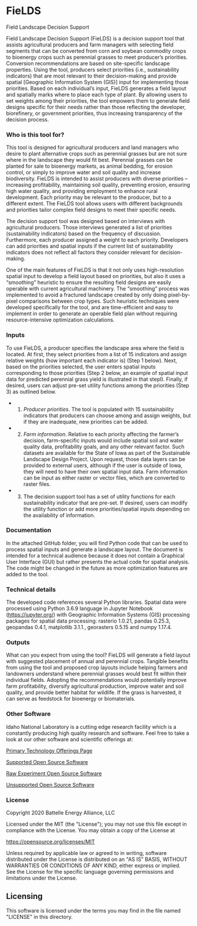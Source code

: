 # FieLDS
Field Landscape Decision Support

Field Landscape Decision Support (FieLDS) is a decision support tool that assists agricultural producers 
and farm managers with selecting field segments that can be converted from corn and soybean commodity crops 
to bioenergy crops such as perennial grasses to meet producer’s priorities. Conversion recommendations are 
based on site-specific landscape properties. Using the tool, producers select priorities (i.e., sustainability 
indicators) that are most relevant to their decision-making and provide spatial [Geographic Information System (GIS)]
input for implementing those priorities. Based on each individual’s input, FieLDS generates a field layout and 
spatially marks where to place each type of plant. By allowing users to set weights among their priorities, the 
tool empowers them to generate field designs specific for their needs rather than those reflecting the developer, 
biorefinery, or government priorities, thus increasing transparency of the decision process.  


### Who is this tool for?

This tool is designed for agricultural producers and land managers who desire to plant alternative crops such as 
perennial grasses but are not sure where in the landscape they would fit best. Perennial grasses can be planted for 
sale to bioenergy markets, as animal bedding, for erosion control, or simply to improve water and soil quality and 
increase biodiversity. FieLDS is intended to assist producers with diverse priorities – increasing profitability, 
maintaining soil quality, preventing erosion, ensuring high water quality, and providing employment to enhance rural 
development. Each priority may be relevant to the producer, but to a different extent. The FieLDS tool allows users 
with different backgrounds and priorities tailor complex field designs to meet their specific needs.  

The decision support tool was designed based on interviews with agricultural producers. Those interviews generated a 
list of priorities (sustainability indicators) based on the frequency of discussion. Furthermore, each producer 
assigned a weight to each priority. Developers can add priorities and spatial inputs if the current list of 
sustainability indicators does not reflect all factors they consider relevant for decision-making. 

One of the main features of FieLDS is that it not only uses high-resolution spatial input to develop a field layout 
based on priorities, but also it uses a “smoothing” heuristic to ensure the resulting field designs are easily 
operable with current agricultural machinery. The “smoothing” process was implemented to avoid a fractured landscape 
created by only doing pixel-by-pixel comparisons between crop types. Such heuristic techniques were developed 
specifically for the tool, and are time-efficient and easy to implement in order to generate an operable field plan 
without requiring resource-intensive optimization calculations. 


### Inputs

To use FieLDS, a producer specifies the landscape area where the field is located. At first, they select priorities 
from a list of 15 indicators and assign relative weights (how important each indicator is) (Step 1 below). Next, 
based on the priorities selected, the user enters spatial inputs corresponding to those priorities (Step 2 below, 
an example of spatial input data for predicted perennial grass yield is illustrated in that stepI). Finally, if 
desired, users can adjust pre-set utility functions among the priorities (Step 3) as outlined below.

- 1.	*Producer priorities*. The tool is populated with 15 sustainability indicators that producers can choose among 
and assign weights, but if they are inadequate, new priorities can be added.
- 2.	*Farm information*. Relative to each priority affecting the farmer’s decision, farm-specific inputs would 
include spatial soil and water quality data, profitability goals, and any other relevant factor. Such datasets are available 
for the State of Iowa as part of the Sustainable Landscape Design Project. Upon request, those data layers can be provided 
to external users, although if the user is outside of Iowa, they will need to have their own spatial input data. Farm 
information can be input as either raster or vector files, which are converted to raster files. 
- 3.	The decision support tool has a set of utility functions for each sustainability indicator that are pre-set. 
If desired, users can modify the utility function or add more priorities/spatial inputs depending on the availability 
of information. 

### Documentation

In the attached GitHub folder, you will find Python code that can be used to process spatial inputs and generate a 
landscape layout. The document is intended for a technical audience because it does not contain a Graphical User 
Interface (GUI) but rather presents the actual code for spatial analysis. The code might be changed in the future 
as more optimization features are added to the tool. 

### Technical details

The developed code references several Python libraries. Spatial data were processed using Python 3.6.9 language in 
Jupyter Notebook (https://jupyter.org/) with Geographic Information Systems (GIS) processing packages for spatial 
data processing: rasterio 1.0.21, pandas 0.25.3, geopandas 0.4.1, matplotlib 3.1.1., georasters 0.5.15 and numpy 1.17.4.

### Outputs

What can you expect from using the tool? FieLDS will generate a field layout with suggested placement of annual and 
perennial crops. Tangible benefits from using the tool and proposed crop layouts include helping farmers and 
landowners understand where perennial grasses would best fit within their individual fields. Adopting the recommendations 
would potentially improve farm profitability, diversify agricultural production, improve water and soil quality, 
and provide better habitat for wildlife. If the grass is harvested, it can serve as feedstock for bioenergy or biomaterials. 
 
### Other Software
Idaho National Laboratory is a cutting edge research facility which is a constantly producing high quality research 
and software. Feel free to take a look at our other software and scientific offerings at:

[Primary Technology Offerings Page](https://www.inl.gov/inl-initiatives/technology-deployment)

[Supported Open Source Software](https://github.com/idaholab)

[Raw Experiment Open Source Software](https://github.com/IdahoLabResearch)

[Unsupported Open Source Software](https://github.com/IdahoLabCuttingBoard)

### License

Copyright 2020 Battelle Energy Alliance, LLC

Licensed under the MIT (the "License");
you may not use this file except in compliance with the License.
You may obtain a copy of the License at

  https://opensource.org/licenses/MIT

Unless required by applicable law or agreed to in writing, software
distributed under the License is distributed on an "AS IS" BASIS,
WITHOUT WARRANTIES OR CONDITIONS OF ANY KIND, either express or implied.
See the License for the specific language governing permissions and
limitations under the License.




Licensing
-----
This software is licensed under the terms you may find in the file named "LICENSE" in this directory.